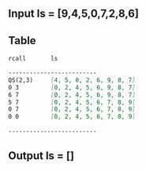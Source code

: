 ## Input ls = [9,4,5,0,7,2,8,6]

## Table

```markdown
rcall		ls

-------------------------
QS(2,3)     [4, 5, 0, 2, 6, 9, 8, 7]
0 3         [0, 2, 4, 5, 6, 9, 8, 7]
6 7         [0, 2, 4, 5, 6, 9, 8, 7]
5 7         [0, 2, 4, 5, 6, 7, 8, 9]
0 7         [0, 2, 4, 5, 6, 7, 8, 9]
0 0         [0, 2, 4, 5, 6, 7, 8, 9]
     
-------------------------
```

## Output ls = []